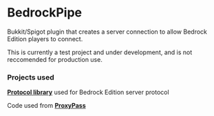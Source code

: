 # BedrockPipe

Bukkit/Spigot plugin that creates a server connection to allow Bedrock Edition players to connect.

This is currently a test project and under development, and is not reccomended for production use.

### Projects used

__[Protocol library](https://github.com/NukkitX/Protocol)__ used for Bedrock Edition server protocol

Code used from __[ProxyPass](https://github.com/NukkitX/ProxyPass)__
